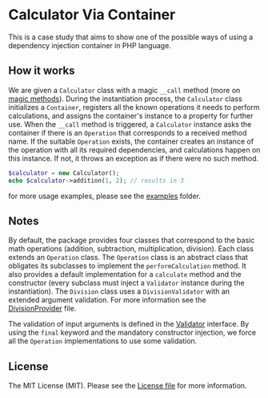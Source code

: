 # Calculator Via Container

This is a case study that aims to show one of the possible ways of using a dependency injection container in PHP language.


## How it works

We are given a `Calculator` class with a magic `__call` method (more on [magic methods](https://github.com/kudashevs/calculator-via-magic)).
During the instantiation process, the `Calculator` class initializes a `Container`, registers all the known operations it
needs to perform calculations, and assigns the container's instance to a property for further use. When the `__call` method
is triggered, a `Calculator` instance asks the container if there is an `Operation` that corresponds to a received method name.
If the suitable `Operation` exists, the container creates an instance of the operation with all its required dependencies,
and calculations happen on this instance. If not, it throws an exception as if there were no such method.

```php
$calculator = new Calculator();
echo $calculator->addition(1, 2); // results in 3
```
for more usage examples, please see the [examples](examples/) folder.

## Notes

By default, the package provides four classes that correspond to the basic math operations (addition, subtraction,
multiplication, division). Each class extends an `Operation` class. The `Operation` class is an abstract class that
obligates its subclasses to implement the `performCalculation` method. It also provides a default implementation for
a `calculate` method and the constructor (every subclass must inject a `Validator` instance during the instantiation). 
The `Division` class uses a `DivisionValidator` with an extended argument validation. For more information see the
[DivisionProvider](src/Providers/DivisionProvider.php) file.

The validation of input arguments is defined in the [Validator](src/Validators/Validator.php) interface. By using the `final`
keyword and the mandatory constructor injection, we force all the `Operation` implementations to use some validation.


## License

The MIT License (MIT). Please see the [License file](LICENSE.md) for more information.